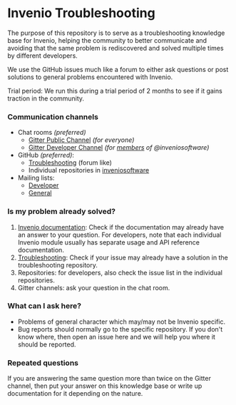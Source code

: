 # Invenio Troubleshooting

The purpose of this repository is to serve as a troubleshooting knowledge base
for Invenio, helping the community to better communicate and avoiding that the 
same problem is rediscovered and solved multiple times by different developers. 

We use the GitHub issues much like a forum to either ask questions or post solutions 
to general problems encountered with Invenio.

Trial period: We run this during a trial period of 2 months to see if it gains traction
in the community.

### Communication channels

* Chat rooms *(preferred)*
  * [Gitter Public Channel](https://gitter.im/inveniosoftware/invenio) *(for
    everyone)*
  * [Gitter Developer Channel](https://gitter.im/inveniosoftware) *(for
    [members](https://github.com/orgs/inveniosoftware/people) of @inveniosoftware)*
* GitHub *(preferred)*:
  * [Troubleshooting](https://github.com/inveniosoftware/troubleshooting/issues) (forum like)
  * Individual repositories in [inveniosoftware](https://github.com/inveniosoftware/)
* Mailing lists:
  * [Developer](https://simba3.web.cern.ch/simba3/SelfSubscription.aspx?groupName=project-invenio-devel)
  * [General](https://simba3.web.cern.ch/simba3/SelfSubscription.aspx?groupName=project-invenio-general)

### Is my problem already solved?

1. [Invenio documentation](https://invenio.readthedocs.io): Check if the
   documentation may already have an answer to your question. For developers,
   note that each individual Invenio module usually has separate usage and API
   reference documentation.
1. [Troubleshooting](https://github.com/inveniosoftware/troubleshooting/issues):
   Check if your issue may already have a solution in the troubleshooting
   repository.
1. Repositories: for developers, also check the issue list in the individual
   repositories.
1. Gitter channels: ask your question in the chat room.

### What can I ask here?

* Problems of general character which may/may not be Invenio specific.
* Bug reports should normally go to the specific repository. If you don't know
  where, then open an issue here and we will help you where it should be
  reported.

### Repeated questions

If you are answering the same question more than twice on the Gitter channel,
then put your answer on this knowledge base or write up documentation for it
depending on the nature.

